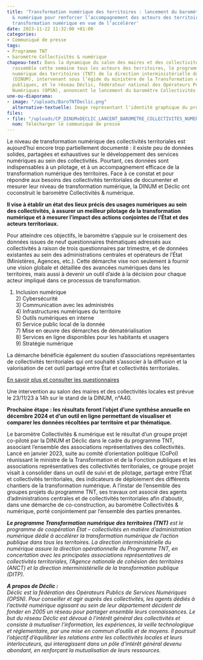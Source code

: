 ```yaml
---
title: 'Transformation numérique des territoires : lancement du baromètre Collectivités
  & numérique pour renforcer l’accompagnement des acteurs des territoires dans leur
  transformation numérique en vue de l’accélérer'
date: 2023-11-22 11:32:00 +01:00
categories:
- Communiqué de presse
tags:
- Programme TNT
- baromètre Collectivités & numérique
chapeau-text: Dans la dynamique du salon des maires et des collectivités locales qui
  rassemble cette semaine tous les acteurs des territoires, le programme Transformation
  numérique des territoires (TNT) de la direction interministérielle du numérique
  (DINUM), intervenant sous l’égide du ministère de la Transformation et de la Fonction
  publiques, et le réseau Déclic, fédérateur national des Opérateurs Publics de Services
  Numériques (OPSN), annoncent le lancement du baromètre Collectivités & numérique.
une-ou-diaporama:
- image: "/uploads/BaroTNTDeclic.png"
  alternative-textuelle: Image représentant l'identité graphique du programme TNT
files:
- file: "/uploads/CP_DINUMxDECLIC_LANCENT_BAROMETRE_COLLECTIVITES_NUMERIQUE.pdf"
  nom: Télécharger le communiqué de presse
---
```


Le niveau de transformation numérique des collectivités territoriales est aujourd’hui encore trop partiellement documenté : il existe peu de données solides, partagées et exhaustives sur le développement des services numériques au sein des collectivités. Pourtant, ces données sont indispensables à un pilotage, et à un accompagnement efficace de la transformation numérique des territoires. Face à ce constat et pour répondre aux besoins des collectivités territoriales de documenter et mesurer leur niveau de transformation numérique, la DINUM et Déclic ont coconstruit le baromètre Collectivités & numérique.

**Il vise à établir un état des lieux précis des usages numériques au sein des collectivités, à assurer un meilleur pilotage de la transformation numérique et à mesurer l’impact des actions conjointes de l’État et des acteurs territoriaux.**

Pour atteindre ces objectifs, le baromètre s’appuie sur le croisement des données issues de neuf questionnaires thématiques adressés aux collectivités à raison de trois questionnaires par trimestre, et de données existantes au sein des administrations centrales et opérateurs de l’État (Ministères, Agences, etc.). Cette démarche vise non seulement à fournir une vision globale et détaillée des avancées numériques dans les territoires, mais aussi à devenir un outil d’aide à la décision pour chaque acteur impliqué dans ce processus de transformation.

1) Inclusion numérique
<br>2) Cybersécurité
<br>3) Communication avec les administrés
<br>4) Infrastructures numériques du territoire
<br>5) Outils numériques en interne
<br>6) Service public local de la donnée
<br>7) Mise en œuvre des démarches de dématérialisation
<br>8) Services en ligne disponibles pour les habitants et usagers
<br>9) Stratégie numérique

La démarche bénéficie également du soutien d’associations représentantes de collectivités territoriales qui ont souhaité s’associer à la diffusion et la valorisation de cet outil partagé entre État et collectivités territoriales.

[En savoir plus et consulter les questionnaires](https://barometre-numerique-collectivites.fr/)

Une intervention au salon des maires et des collectivités locales est prévue le 23/11/23 à 14h sur le stand de la DINUM, n°A40.

**Prochaine étape : les résultats feront l’objet d’une synthèse annuelle en décembre 2024 et d’un outil en ligne permettant de visualiser et comparer les données récoltées par territoire et par thématique.**

Le baromètre Collectivités & numérique est le résultat d’un groupe projet co-piloté par la DINUM et Déclic dans le cadre du programme TNT, associant l’ensemble des associations représentatives des collectivités. Lancé en janvier 2023, suite au comité d’orientation politique (CoPol) réunissant le ministre de la Transformation et de la Fonction publiques et les associations représentatives des collectivités territoriales, ce groupe projet visait à consolider dans un outil de suivi et de pilotage, partagé entre l’État et collectivités territoriales, des indicateurs de déploiement des différents chantiers de la transformation numérique. A l’instar de l’ensemble des groupes projets du programme TNT, ses travaux ont associé des agents d’administrations centrales et de collectivités territoriales afin d’aboutir, dans une démarche de co-construction, au baromètre Collectivités & numérique, porté conjointement par l’ensemble des parties prenantes.

<i>**Le programme Transformation numérique des territoires (TNT)** est le programme de coopération État – collectivités en matière d’administration numérique dédié à accélérer la transformation numérique de l’action publique dans tous les territoires. La direction interministérielle du numérique assure la direction opérationnelle du Programme TNT, en concertation avec les principales associations représentatives de collectivités territoriales, l’Agence nationale de cohésion des territoires (ANCT) et la direction interministérielle de la transformation publique (DITP).

**A propos de Déclic :**
<br><i>Déclic est la fédération des Opérateurs Publics de Services Numériques (OPSN). Pour conseiller et agir auprès des collectivités, les agents dédiés à l’activité numérique agissant au sein de leur département décident de fonder en 2005 un réseau pour partager ensemble leurs connaissances. Le but du réseau Déclic est dévoué à l’intérêt général des collectivités et consiste à mutualiser l’information, les expériences, la veille technologique et réglementaire, par une mise en commun d’outils et de moyens. Il poursuit l’objectif d’équilibrer les relations entre les collectivités locales et leurs interlocuteurs, qui interagissent dans un pôle d’intérêt général devenu abondant, en renforçant la mutualisation de leurs ressources.
